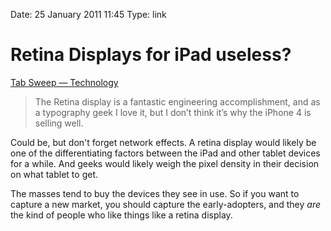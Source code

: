 Date: 25 January 2011 11:45
Type: link

# Retina Displays for iPad useless?

[Tab Sweep — Technology](http://www.tbray.org/ongoing/When/201x/2011/01/24/Tech-Tab-Sweep)

> The Retina display is a fantastic engineering accomplishment, and as a
> typography geek I love it, but I don’t think it’s why the iPhone 4 is selling
> well.

Could be, but don't forget network effects. A retina display would likely be
one of the differentiating factors between the iPad and other tablet devices
for a while. And geeks would likely weigh the pixel density in their decision
on what tablet to get. 

The masses tend to buy the devices they see in use. So if you want to capture a
new market, you should capture the early-adopters, and they *are* the kind of
people who like things like a retina display.